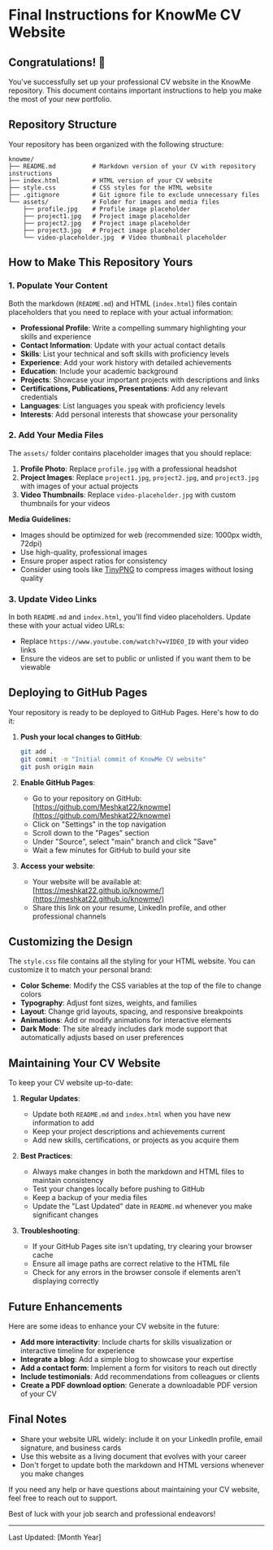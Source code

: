 # Final Instructions for KnowMe CV Website

## Congratulations! 🎉

You've successfully set up your professional CV website in the KnowMe repository. This document contains important instructions to help you make the most of your new portfolio.

## Repository Structure

Your repository has been organized with the following structure:

```
knowme/
├── README.md          # Markdown version of your CV with repository instructions
├── index.html         # HTML version of your CV website
├── style.css          # CSS styles for the HTML website
├── .gitignore         # Git ignore file to exclude unnecessary files
└── assets/            # Folder for images and media files
    ├── profile.jpg    # Profile image placeholder
    ├── project1.jpg   # Project image placeholder
    ├── project2.jpg   # Project image placeholder
    ├── project3.jpg   # Project image placeholder
    └── video-placeholder.jpg  # Video thumbnail placeholder
```

## How to Make This Repository Yours

### 1. Populate Your Content

Both the markdown (`README.md`) and HTML (`index.html`) files contain placeholders that you need to replace with your actual information:

- **Professional Profile**: Write a compelling summary highlighting your skills and experience
- **Contact Information**: Update with your actual contact details
- **Skills**: List your technical and soft skills with proficiency levels
- **Experience**: Add your work history with detailed achievements
- **Education**: Include your academic background
- **Projects**: Showcase your important projects with descriptions and links
- **Certifications, Publications, Presentations**: Add any relevant credentials
- **Languages**: List languages you speak with proficiency levels
- **Interests**: Add personal interests that showcase your personality

### 2. Add Your Media Files

The `assets/` folder contains placeholder images that you should replace:

1. **Profile Photo**: Replace `profile.jpg` with a professional headshot
2. **Project Images**: Replace `project1.jpg`, `project2.jpg`, and `project3.jpg` with images of your actual projects
3. **Video Thumbnails**: Replace `video-placeholder.jpg` with custom thumbnails for your videos

**Media Guidelines:**
- Images should be optimized for web (recommended size: 1000px width, 72dpi)
- Use high-quality, professional images
- Ensure proper aspect ratios for consistency
- Consider using tools like [TinyPNG](https://tinypng.com/) to compress images without losing quality

### 3. Update Video Links

In both `README.md` and `index.html`, you'll find video placeholders. Update these with your actual video URLs:

- Replace `https://www.youtube.com/watch?v=VIDEO_ID` with your video links
- Ensure the videos are set to public or unlisted if you want them to be viewable

## Deploying to GitHub Pages

Your repository is ready to be deployed to GitHub Pages. Here's how to do it:

1. **Push your local changes to GitHub**:
   ```bash
   git add .
   git commit -m "Initial commit of KnowMe CV website"
   git push origin main
   ```

2. **Enable GitHub Pages**:
   - Go to your repository on GitHub: [https://github.com/Meshkat22/knowme](https://github.com/Meshkat22/knowme)
   - Click on "Settings" in the top navigation
   - Scroll down to the "Pages" section
   - Under "Source", select "main" branch and click "Save"
   - Wait a few minutes for GitHub to build your site

3. **Access your website**:
   - Your website will be available at: [https://meshkat22.github.io/knowme/](https://meshkat22.github.io/knowme/)
   - Share this link on your resume, LinkedIn profile, and other professional channels

## Customizing the Design

The `style.css` file contains all the styling for your HTML website. You can customize it to match your personal brand:

- **Color Scheme**: Modify the CSS variables at the top of the file to change colors
- **Typography**: Adjust font sizes, weights, and families
- **Layout**: Change grid layouts, spacing, and responsive breakpoints
- **Animations**: Add or modify animations for interactive elements
- **Dark Mode**: The site already includes dark mode support that automatically adjusts based on user preferences

## Maintaining Your CV Website

To keep your CV website up-to-date:

1. **Regular Updates**:
   - Update both `README.md` and `index.html` when you have new information to add
   - Keep your project descriptions and achievements current
   - Add new skills, certifications, or projects as you acquire them

2. **Best Practices**:
   - Always make changes in both the markdown and HTML files to maintain consistency
   - Test your changes locally before pushing to GitHub
   - Keep a backup of your media files
   - Update the "Last Updated" date in `README.md` whenever you make significant changes

3. **Troubleshooting**:
   - If your GitHub Pages site isn't updating, try clearing your browser cache
   - Ensure all image paths are correct relative to the HTML file
   - Check for any errors in the browser console if elements aren't displaying correctly

## Future Enhancements

Here are some ideas to enhance your CV website in the future:

- **Add more interactivity**: Include charts for skills visualization or interactive timeline for experience
- **Integrate a blog**: Add a simple blog to showcase your expertise
- **Add a contact form**: Implement a form for visitors to reach out directly
- **Include testimonials**: Add recommendations from colleagues or clients
- **Create a PDF download option**: Generate a downloadable PDF version of your CV

## Final Notes

- Share your website URL widely: include it on your LinkedIn profile, email signature, and business cards
- Use this website as a living document that evolves with your career
- Don't forget to update both the markdown and HTML versions whenever you make changes

If you need any help or have questions about maintaining your CV website, feel free to reach out to support.

Best of luck with your job search and professional endeavors!

---

Last Updated: [Month Year]